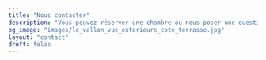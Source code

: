 ```yaml
---
title: "Nous contacter"
description: "Vous pouvez réserver une chambre ou nous poser une question par e-mail ou par téléphone."
bg_image: "images/le_vallon_vue_exterieure_cote_terrasse.jpg"
layout: "contact"
draft: false
---
```

